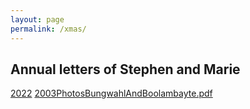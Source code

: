 ```yaml
---
layout: page
permalink: /xmas/
---
```


<h2> Annual letters of Stephen and Marie</h2>

[2022](2022.pdf) 
[2003PhotosBungwahlAndBoolambayte.pdf](2003PhotosBungwahlAndBoolambayte.pdf)